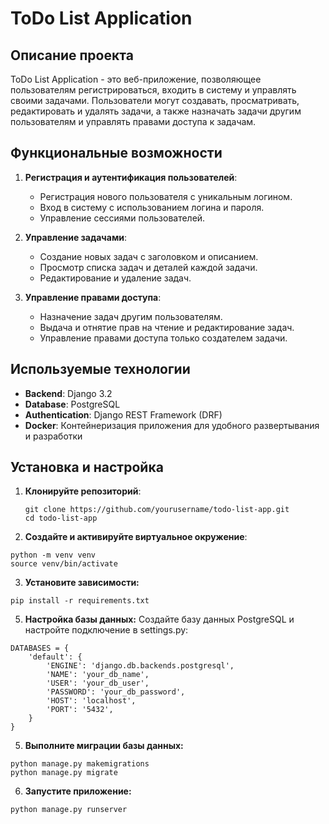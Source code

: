 # ToDo List Application

## Описание проекта

ToDo List Application - это веб-приложение, позволяющее пользователям регистрироваться, входить в систему и управлять своими задачами. Пользователи могут создавать, просматривать, редактировать и удалять задачи, а также назначать задачи другим пользователям и управлять правами доступа к задачам.

## Функциональные возможности

1. **Регистрация и аутентификация пользователей**:
   - Регистрация нового пользователя с уникальным логином.
   - Вход в систему с использованием логина и пароля.
   - Управление сессиями пользователей.

2. **Управление задачами**:
   - Создание новых задач с заголовком и описанием.
   - Просмотр списка задач и деталей каждой задачи.
   - Редактирование и удаление задач.

3. **Управление правами доступа**:
   - Назначение задач другим пользователям.
   - Выдача и отнятие прав на чтение и редактирование задач.
   - Управление правами доступа только создателем задачи.

## Используемые технологии

- **Backend**: Django 3.2
- **Database**: PostgreSQL
- **Authentication**: Django REST Framework (DRF)
- **Docker**: Контейнеризация приложения для удобного развертывания и разработки

## Установка и настройка

1. **Клонируйте репозиторий**:

   ```
   git clone https://github.com/yourusername/todo-list-app.git
   cd todo-list-app 
   ```

2. **Создайте и активируйте виртуальное окружение**:
  ```
  python -m venv venv
  source venv/bin/activate 
  ```

3. **Установите зависимости:**

  ```
  pip install -r requirements.txt
  ```

5. **Настройка базы данных:**
Создайте базу данных PostgreSQL и настройте подключение в settings.py:

```
DATABASES = {
    'default': {
        'ENGINE': 'django.db.backends.postgresql',
        'NAME': 'your_db_name',
        'USER': 'your_db_user',
        'PASSWORD': 'your_db_password',
        'HOST': 'localhost',
        'PORT': '5432',
    }
}
```
5. **Выполните миграции базы данных:**

  ```
  python manage.py makemigrations
  python manage.py migrate
  ```

6. **Запустите приложение:** 

  ```
  python manage.py runserver
  ```





